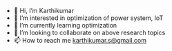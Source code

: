 - 👋 Hi, I’m Karthikumar
- 👀 I’m interested in optimization of power system, IoT
- 🌱 I’m currently learning optimization
- 💞️ I’m looking to collaborate on above research topics
- 📫 How to reach me karthikumar.s@gmail.com

<!---
KK270479/KK270479 is a ✨ special ✨ repository because its `README.md` (this file) appears on your GitHub profile.
You can click the Preview link to take a look at your changes.
--->
